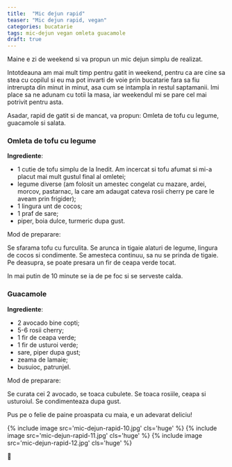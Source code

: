 ```yaml
---
title:  "Mic dejun rapid"
teaser: "Mic dejun rapid, vegan"
categories: bucatarie
tags: mic-dejun vegan omleta guacamole
draft: true
---
```

Maine e zi de weekend si va propun un mic dejun simplu de realizat.

Intotdeauna am mai mult timp pentru gatit in weekend, pentru ca are cine sa stea cu copilul si eu ma pot invarti de voie prin bucatarie fara sa fiu intrerupta din minut in minut, asa cum se intampla in restul saptamanii.
Imi place sa ne adunam cu totii la masa, iar weekendul mi se pare cel mai potrivit pentru asta.

Asadar, rapid de gatit si de mancat, va propun: Omleta de tofu cu legume, guacamole si salata.

### Omleta de tofu cu legume

**Ingrediente**:

- 1 cutie de tofu simplu de la Inedit. Am incercat si tofu afumat si mi-a placut mai mult gustul final al omletei;
- legume diverse (am folosit un amestec congelat cu mazare, ardei, morcov, pastarnac, la care am adaugat cateva rosii cherry pe care le aveam prin frigider);
- 1 lingura unt de cocos;
- 1 praf de sare;
- piper, boia dulce, turmeric dupa gust.

Mod de preparare:

Se sfarama tofu cu furculita. Se arunca in tigaie alaturi de legume, lingura de cocos si condimente. Se amesteca continuu, sa nu se prinda de tigaie.
Pe deasupra, se poate presara un fir de ceapa verde tocat.

In mai putin de 10 minute se ia de pe foc si se serveste calda.

### Guacamole

**Ingrediente**:

- 2 avocado bine copti;
- 5-6 rosii cherry;
- 1 fir de ceapa verde;
- 1 fir de usturoi verde;
- sare, piper dupa gust;
- zeama de lamaie;
- busuioc, patrunjel.

Mod de preparare:

Se curata cei 2 avocado, se toaca cubulete. Se toaca rosiile, ceapa si usturoiul.
Se condimenteaza dupa gust.

Pus pe o felie de paine proaspata cu maia, e un adevarat deliciu!

{% include image src='mic-dejun-rapid-10.jpg' cls='huge' %}
{% include image src='mic-dejun-rapid-11.jpg' cls='huge' %}
{% include image src='mic-dejun-rapid-12.jpg' cls='huge' %}

:sunflower:

